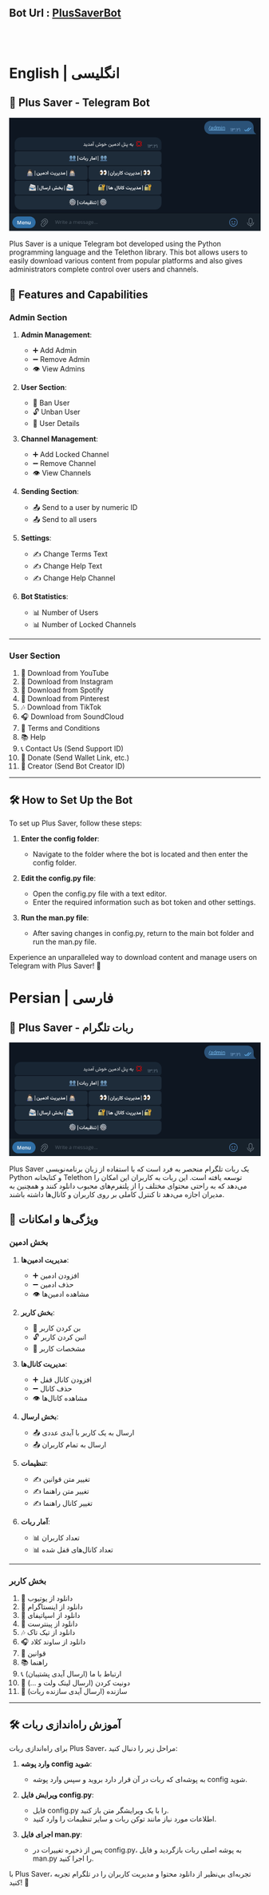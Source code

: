## Bot Url : [PlusSaverBot](https://telegram.me/PlusSaverBot)
<br>
<br>

# English | انگلیسی
## 🌟 Plus Saver - Telegram Bot

![Admin Panel](./admin_panel.png)

Plus Saver is a unique Telegram bot developed using the Python programming language and the Telethon library. This bot allows users to easily download various content from popular platforms and also gives administrators complete control over users and channels.

## 🚀 Features and Capabilities

### Admin Section

1. **Admin Management**:
   - ➕ Add Admin
   - ➖ Remove Admin 
   - 👁 View Admins

2. **User Section**:
   - 🚫 Ban User
   - 🔓 Unban User
   - 📝 User Details

3. **Channel Management**:
   - ➕ Add Locked Channel
   - ➖ Remove Channel
   - 👁 View Channels

4. **Sending Section**:
   - 📤 Send to a user by numeric ID
   - 📤 Send to all users

5. **Settings**:
   - ✍️ Change Terms Text
   - ✍️ Change Help Text
   - ✍️ Change Help Channel

6. **Bot Statistics**:
   - 📊 Number of Users
   - 📊 Number of Locked Channels

---

### User Section

1. 🎥 Download from YouTube
2. 📸 Download from Instagram
3. 🎵 Download from Spotify
4. 📌 Download from Pinterest
5. 🎶 Download from TikTok
6. 🎧 Download from SoundCloud
7. 📜 Terms and Conditions
8. 📚 Help
9. 📞 Contact Us (Send Support ID)
10. 💖 Donate (Send Wallet Link, etc.)
11. 👤 Creator (Send Bot Creator ID)

---

## 🛠 How to Set Up the Bot

To set up Plus Saver, follow these steps:

1. **Enter the config folder**:
   - Navigate to the folder where the bot is located and then enter the config folder.

2. **Edit the config.py file**:
   - Open the config.py file with a text editor.
   - Enter the required information such as bot token and other settings.

3. **Run the man.py file**:
   - After saving changes in config.py, return to the main bot folder and run the man.py file.

Experience an unparalleled way to download content and manage users on Telegram with Plus Saver! 🌈


# Persian | فارسی
## 🌟 Plus Saver - ربات تلگرام

![پنل ادمین](./admin_panel.png)

Plus Saver یک ربات تلگرام منحصر به فرد است که با استفاده از زبان برنامه‌نویسی Python و کتابخانه Telethon توسعه یافته است. این ربات به کاربران این امکان را می‌دهد که به راحتی محتوای مختلف را از پلتفرم‌های محبوب دانلود کنند و همچنین به مدیران اجازه می‌دهد تا کنترل کاملی بر روی کاربران و کانال‌ها داشته باشند.

## 🚀 ویژگی‌ها و امکانات

### بخش ادمین

1. **مدیریت ادمین‌ها**:
   - ➕ افزودن ادمین
   - ➖ حذف ادمین 
   - 👁 مشاهده ادمین‌ها

2. **بخش کاربر**:
   - 🚫 بن کردن کاربر
   - 🔓 انبن کردن کاربر
   - 📝 مشخصات کاربر

3. **مدیریت کانال‌ها**:
   - ➕ افزودن کانال قفل
   - ➖ حذف کانال
   - 👁 مشاهده کانال‌ها

4. **بخش ارسال**:
   - 📤 ارسال به یک کاربر با آیدی عددی
   - 📤 ارسال به تمام کاربران

5. **تنظیمات**:
   - ✍️ تغییر متن قوانین
   - ✍️ تغییر متن راهنما
   - ✍️ تغییر کانال راهنما

6. **آمار ربات**:
   - 📊 تعداد کاربران
   - 📊 تعداد کانال‌های قفل شده

---

### بخش کاربر

1. 🎥 دانلود از یوتیوب
2. 📸 دانلود از اینستاگرام
3. 🎵 دانلود از اسپاتیفای
4. 📌 دانلود از پینترست
5. 🎶 دانلود از تیک تاک
6. 🎧 دانلود از ساوند کلاد
7. 📜 قوانین
8. 📚 راهنما
9. 📞 ارتباط با ما (ارسال آیدی پشتیبان)
10. 💖 دونیت کردن (ارسال لینک ولت و ...)
11. 👤 سازنده (ارسال آیدی سازنده ربات)

---

## 🛠️ آموزش راه‌اندازی ربات

برای راه‌اندازی ربات Plus Saver، مراحل زیر را دنبال کنید:

1. **وارد پوشه config شوید**:
   - به پوشه‌ای که ربات در آن قرار دارد بروید و سپس وارد پوشه config شوید.

2. **ویرایش فایل config.py**:
   - فایل config.py را با یک ویرایشگر متن باز کنید.
   - اطلاعات مورد نیاز مانند توکن ربات و سایر تنظیمات را وارد کنید.

3. **اجرای فایل man.py**:
   - پس از ذخیره تغییرات در config.py، به پوشه اصلی ربات بازگردید و فایل man.py را اجرا کنید.

با Plus Saver، تجربه‌ای بی‌نظیر از دانلود محتوا و مدیریت کاربران را در تلگرام تجربه کنید! 🌈
